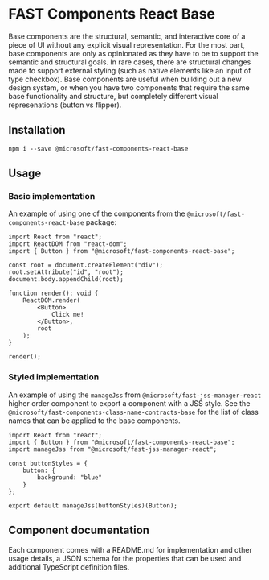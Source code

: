 # FAST Components React Base
Base components are the structural, semantic, and interactive core of a piece of UI without any explicit visual representation. For the most part, base components are only as opinionated as they have to be to support the semantic and structural goals. In rare cases, there are structural changes made to support external styling (such as native elements like an input of type checkbox). Base components are useful when building out a new design system, or when you have two components that require the same base functionality and structure, but completely different visual represenations (button vs flipper).

## Installation
`npm i --save @microsoft/fast-components-react-base`

## Usage
### Basic implementation
An example of using one of the components from the `@microsoft/fast-components-react-base` package:

```
import React from "react";
import ReactDOM from "react-dom";
import { Button } from "@microsoft/fast-components-react-base";

const root = document.createElement("div");
root.setAttribute("id", "root");
document.body.appendChild(root);

function render(): void {
    ReactDOM.render(
        <Button>
            Click me!
        </Button>,
        root
    );
}

render();
```

### Styled implementation
An example of using the `manageJss` from `@microsoft/fast-jss-manager-react` higher order component to export a component with a JSS style. See the `@microsoft/fast-components-class-name-contracts-base` for the list of class names that can be applied to the base components.

```
import React from "react";
import { Button } from "@microsoft/fast-components-react-base";
import manageJss from "@microsoft/fast-jss-manager-react";

const buttonStyles = {
    button: {
        background: "blue"
    }
};

export default manageJss(buttonStyles)(Button);
```

## Component documentation
Each component comes with a README.md for implementation and other usage details, a JSON schema for the properties that can be used and additional TypeScript definition files.
